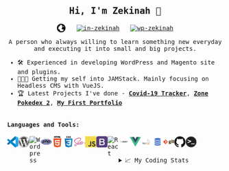 <samp>
<h2 align="center">Hi, I'm Zekinah 👋</h2>
<p align="center">
<a href="https://www.zekinahlecaros.com/" target="blank"><img align="center" src=https://raw.githubusercontent.com/iconic/open-iconic/master/svg/globe.svg alt="zekinalecaros.com" height="20" width="20" /></a>
&emsp;
<a href="https://ph.linkedin.com/in/zekinah" target="blank"><img align="center" src=https://cdn.jsdelivr.net/npm/simple-icons@3.0.1/icons/linkedin.svg alt="in-zekinah" height="20" width="20" /></a>
  &emsp;
<a href="https://profiles.wordpress.org/zekinah/" target="blank"><img align="center" src=https://cdn.jsdelivr.net/npm/simple-icons@3.0.1/icons/wordpress.svg alt="wp-zekinah" height="20" width="20" /></a>
</p>
<p align="center">
A person who always willing to learn something new everyday and executing it into small and big projects.
</p>

- 🛠 Experienced in developing WordPress and Magento site and plugins.
- 👩🏻‍💻 Getting my self into JAMStack. Mainly focusing on Headless CMS with VueJS.
- 🏆 Latest Projects I've done - **[Covid-19 Tracker](https://github.com/zekinah/pandemiccovid-19)**, **[Zone Pokedex 2](https://github.com/zekinah/zone-pokedex2)**, **[My First Portfolio](https://github.com/zekinah/iamzekinah)** 
<br><br>

#### Languages and Tools:

<img align="left" alt="Visual Studio Code" width="26px" src="https://raw.githubusercontent.com/github/explore/80688e429a7d4ef2fca1e82350fe8e3517d3494d/topics/visual-studio-code/visual-studio-code.png" />
<img align="left" alt="Wordpress" width="26px" src="https://raw.githubusercontent.com/github/explore/80688e429a7d4ef2fca1e82350fe8e3517d3494d/topics/wordpress/wordpress.png" />
<img align="left" alt="Wordpress" width="26px" src="https://avatars.githubusercontent.com/u/168457?s=26" />
<img align="left" alt="PHP" width="26px" src="https://raw.githubusercontent.com/github/explore/80688e429a7d4ef2fca1e82350fe8e3517d3494d/topics/php/php.png" />
<img align="left" alt="HTML5" width="26px" src="https://raw.githubusercontent.com/github/explore/80688e429a7d4ef2fca1e82350fe8e3517d3494d/topics/html/html.png" />
<img align="left" alt="CSS3" width="26px" src="https://raw.githubusercontent.com/github/explore/80688e429a7d4ef2fca1e82350fe8e3517d3494d/topics/css/css.png" />
<img align="left" alt="Sass" width="26px" src="https://raw.githubusercontent.com/github/explore/80688e429a7d4ef2fca1e82350fe8e3517d3494d/topics/sass/sass.png" />
<img align="left" alt="JavaScript" width="26px" src="https://raw.githubusercontent.com/github/explore/80688e429a7d4ef2fca1e82350fe8e3517d3494d/topics/javascript/javascript.png" />
<img align="left" alt="React" width="26px" src="https://raw.githubusercontent.com/github/explore/80688e429a7d4ef2fca1e82350fe8e3517d3494d/topics/bootstrap/bootstrap.png" />
<img align="left" alt="React" width="26px" src="https://avatars.githubusercontent.com/u/22138497?s=26" />
<img align="left" alt="JavaScript" width="26px" src="https://raw.githubusercontent.com/github/explore/80688e429a7d4ef2fca1e82350fe8e3517d3494d/topics/jquery/jquery.png" />
<img align="left" alt="React" width="26px" src="https://raw.githubusercontent.com/github/explore/80688e429a7d4ef2fca1e82350fe8e3517d3494d/topics/vue/vue.png" />
<img align="left" alt="MySQL" width="26px" src="https://raw.githubusercontent.com/github/explore/80688e429a7d4ef2fca1e82350fe8e3517d3494d/topics/mysql/mysql.png" />
<img align="left" alt="SQL" width="26px" src="https://raw.githubusercontent.com/github/explore/80688e429a7d4ef2fca1e82350fe8e3517d3494d/topics/sql/sql.png" />
<img align="left" alt="Git" width="26px" src="https://raw.githubusercontent.com/github/explore/80688e429a7d4ef2fca1e82350fe8e3517d3494d/topics/git/git.png" />
<img align="left" alt="GitHub" width="26px" src="https://raw.githubusercontent.com/github/explore/78df643247d429f6cc873026c0622819ad797942/topics/github/github.png" />
<img align="left" alt="Terminal" width="26px" src="https://raw.githubusercontent.com/github/explore/80688e429a7d4ef2fca1e82350fe8e3517d3494d/topics/terminal/terminal.png" />


<br><br>

<details>
    <summary>📈 My Coding Stats</summary>

<!--START_SECTION:waka-->
![Code Time](http://img.shields.io/badge/Code%20Time-2%2C564%20hrs%204%20mins-blue)

**🐱 My GitHub Data** 

> 🏆 0 Contributions in the Year 2023
 > 
> 📦 161.6 kB Used in GitHub's Storage 
 > 
> 🚫 Not Opted to Hire
 > 
> 📜 30 Public Repositories 
 > 
> 🔑 32 Private Repositories  
 > 
**I'm a Night 🦉** 

```text
🌞 Morning    9 commits      █░░░░░░░░░░░░░░░░░░░░░░░░   5.73% 
🌆 Daytime    24 commits     ███░░░░░░░░░░░░░░░░░░░░░░   15.29% 
🌃 Evening    70 commits     ███████████░░░░░░░░░░░░░░   44.59% 
🌙 Night      54 commits     ████████░░░░░░░░░░░░░░░░░   34.39%

```
📅 **I'm Most Productive on Sunday** 

```text
Monday       32 commits     █████░░░░░░░░░░░░░░░░░░░░   20.38% 
Tuesday      7 commits      █░░░░░░░░░░░░░░░░░░░░░░░░   4.46% 
Wednesday    15 commits     ██░░░░░░░░░░░░░░░░░░░░░░░   9.55% 
Thursday     24 commits     ███░░░░░░░░░░░░░░░░░░░░░░   15.29% 
Friday       19 commits     ███░░░░░░░░░░░░░░░░░░░░░░   12.1% 
Saturday     26 commits     ████░░░░░░░░░░░░░░░░░░░░░   16.56% 
Sunday       34 commits     █████░░░░░░░░░░░░░░░░░░░░   21.66%

```


📊 **This Week I Spent My Time On** 

```text
💬 Programming Languages: 
PHP                      11 hrs 9 mins       ████████████████████░░░░░   80.12% 
JavaScript               1 hr 31 mins        ██░░░░░░░░░░░░░░░░░░░░░░░   10.95% 
CSS                      53 mins             █░░░░░░░░░░░░░░░░░░░░░░░░   6.36% 
Other                    19 mins             ░░░░░░░░░░░░░░░░░░░░░░░░░   2.33% 
Text                     2 mins              ░░░░░░░░░░░░░░░░░░░░░░░░░   0.24%

```

**I Mostly Code in PHP** 

```text
PHP                      33 repos            ███████████████░░░░░░░░░░   60.0% 
CSS                      7 repos             ███░░░░░░░░░░░░░░░░░░░░░░   12.73% 
JavaScript               6 repos             ██░░░░░░░░░░░░░░░░░░░░░░░   10.91% 
HTML                     5 repos             ██░░░░░░░░░░░░░░░░░░░░░░░   9.09% 
Vue                      4 repos             █░░░░░░░░░░░░░░░░░░░░░░░░   7.27%

```



 Last Updated on 30/01/2023 12:24:26 UTC
<!--END_SECTION:waka-->
</details>
</samp>

